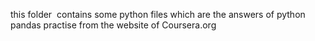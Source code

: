 this folder  contains some python files which are the answers of python pandas practise from the website of Coursera.org
